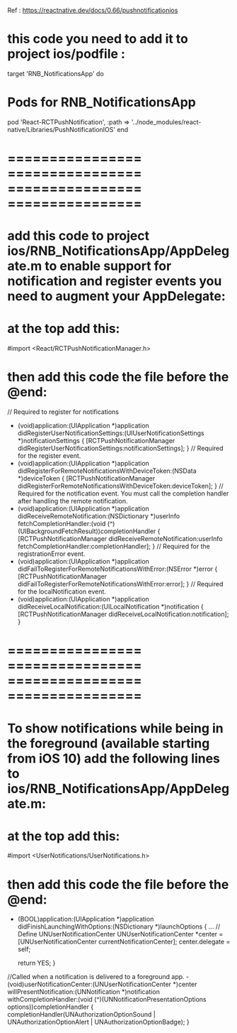 Ref : https://reactnative.dev/docs/0.66/pushnotificationios


# this code you need to add it to project ios/podfile :
   target 'RNB_NotificationsApp' do
  # Pods for RNB_NotificationsApp
  pod 'React-RCTPushNotification', :path => '../node_modules/react-native/Libraries/PushNotificationIOS'
end

# ================  ================    ================    ================      

# add this code to project ios/RNB_NotificationsApp/AppDelegate.m to enable support for notification and register events you need to augment your AppDelegate:

# at the top add this:
#import <React/RCTPushNotificationManager.h>

# then add this code the file before the @end:

 // Required to register for notifications
 - (void)application:(UIApplication *)application didRegisterUserNotificationSettings:(UIUserNotificationSettings *)notificationSettings
 {
  [RCTPushNotificationManager didRegisterUserNotificationSettings:notificationSettings];
 }
 // Required for the register event.
 - (void)application:(UIApplication *)application didRegisterForRemoteNotificationsWithDeviceToken:(NSData *)deviceToken
 {
  [RCTPushNotificationManager didRegisterForRemoteNotificationsWithDeviceToken:deviceToken];
 }
 // Required for the notification event. You must call the completion handler after handling the remote notification.
 - (void)application:(UIApplication *)application didReceiveRemoteNotification:(NSDictionary *)userInfo
                                                        fetchCompletionHandler:(void (^)(UIBackgroundFetchResult))completionHandler
 {
   [RCTPushNotificationManager didReceiveRemoteNotification:userInfo fetchCompletionHandler:completionHandler];
 }
 // Required for the registrationError event.
 - (void)application:(UIApplication *)application didFailToRegisterForRemoteNotificationsWithError:(NSError *)error
 {
  [RCTPushNotificationManager didFailToRegisterForRemoteNotificationsWithError:error];
 }
 // Required for the localNotification event.
 - (void)application:(UIApplication *)application didReceiveLocalNotification:(UILocalNotification *)notification
 {
  [RCTPushNotificationManager didReceiveLocalNotification:notification];
 }

# ================  ================    ================    ================      

# To show notifications while being in the foreground (available starting from iOS 10) add the following lines to ios/RNB_NotificationsApp/AppDelegate.m:

# at the top add this:
#import <UserNotifications/UserNotifications.h>

# then add this code the file before the @end:
- (BOOL)application:(UIApplication *)application didFinishLaunchingWithOptions:(NSDictionary *)launchOptions
{
  ...
  // Define UNUserNotificationCenter
  UNUserNotificationCenter *center = [UNUserNotificationCenter currentNotificationCenter];
  center.delegate = self;

  return YES;
}

//Called when a notification is delivered to a foreground app.
-(void)userNotificationCenter:(UNUserNotificationCenter *)center willPresentNotification:(UNNotification *)notification withCompletionHandler:(void (^)(UNNotificationPresentationOptions options))completionHandler
{
  completionHandler(UNAuthorizationOptionSound | UNAuthorizationOptionAlert | UNAuthorizationOptionBadge);
}

